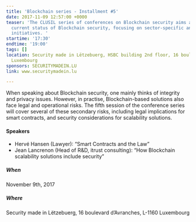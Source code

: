 ```yaml
---
title: 'Blockchain series - Installment #5'
date: 2017-11-09 12:57:00 +0000
teaser: 'The CLUSIL series of conferences on Blockchain security aims at surveying
  current status of Blockchain security, focusing on sector-specific and national
  initiatives. '
startime: '17:30'
endtime: '19:00'
tags: []
location: Security made in Lëtzebuerg, HSBC building 2nd floor, 16 boulevard d’Avranches,
  Luxembourg 
sponsors: SECURITYMADEIN.LU
link: www.securitymadein.lu

---
```

When speaking about Blockchain security, one mainly thinks of integrity and privacy issues. However, in practise, Blockchain-based solutions also face legal and operational risks. The fifth session of the conference series will cover several of these secondary risks, including legal implications for smart contracts, and security considerations for scalability solutions.

#### Speakers

* Hervé Hansen (Lawyer): “Smart Contracts and the Law”
* Jean Lancrenon (Head of R&D, itrust consulting): “How Blockchain scalability solutions include security”

##### When

November 9th, 2017

##### Where

Security made in Lëtzebuerg, 16 boulevard d’Avranches, L-1160 Luxembourg